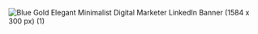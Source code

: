 


![Blue Gold Elegant Minimalist Digital Marketer LinkedIn Banner (1584 x 300 px) (1)](https://github.com/VishAstra/VishAstra/assets/122463168/a0f1dc34-864e-42c2-9370-8fa1f9edbe01)


<!--
**VishAstra/VishAstra** is a ✨ _special_ ✨ repository because its `README.md` (this file) appears on your GitHub profile.

Here are some ideas to get you started:

- 🔭 I’m currently working on ...
- 🌱 I’m currently learning ...
- 👯 I’m looking to collaborate on ...
- 🤔 I’m looking for help with ...
- 💬 Ask me about ...
- 📫 How to reach me: ...
- 😄 Pronouns: ...
- ⚡ Fun fact: ...
-->
